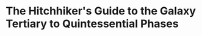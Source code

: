 
    
<h1>The Hitchhiker&#39;s Guide to the Galaxy Tertiary to Quintessential Phases</h1>

    





